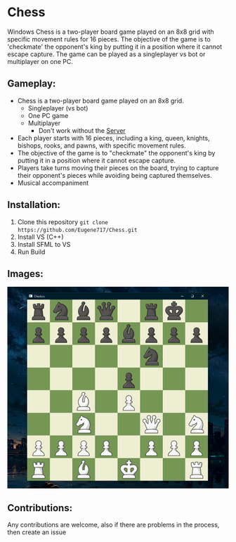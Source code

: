 # Chess
Windows Chess is a two-player board game played on an 8x8 grid with specific movement rules for 16 pieces. The objective of the game is to 'checkmate' the opponent's king by putting it in a position where it cannot escape capture. The game can be played as a singleplayer vs bot or multiplayer on one PC.

## Gameplay:
- Chess is a two-player board game played on an 8x8 grid.
  - Singleplayer (vs bot)
  - One PC game
  - Multiplayer
    - Don't work without the [Server](https://github.com/Eugene717/Server)
- Each player starts with 16 pieces, including a king, queen, knights, bishops, rooks, and pawns, with specific movement rules.
- The objective of the game is to "checkmate" the opponent's king by putting it in a position where it cannot escape capture.
- Players take turns moving their pieces on the board, trying to capture their opponent's pieces while avoiding being captured themselves.
- Musical accompaniment

## Installation:
1. Clone this repository `git clone https://github.com/Eugene717/Chess.git`
2. Install VS (C++)
3. Install SFML to VS
4. Run Build

## Images:
![Example Chess Image](https://raw.githubusercontent.com/Eugene717/Chess/master/assets/cover.png)

## Contributions:
Any contributions are welcome, also if there are problems in the process, then create an issue
